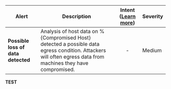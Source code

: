 |Alert|Description|Intent ([Learn more](#intentions))|Severity|
|----|----|:----:|--|
|**Possible loss of data detected**|Analysis of host data on %{Compromised Host} detected a possible data egress condition. Attackers will often egress data from machines they have compromised.|-|Medium|
**TEST**
